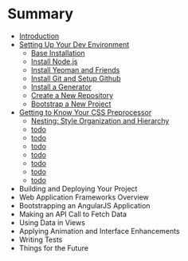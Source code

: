 # Summary

* [Introduction](README.md)
* [Setting Up Your Dev Environment](setup_dev_environment/README.md)
    * [Base Installation](setup_dev_environment/base_installation.md)
    * [Install Node.js](setup_dev_environment/install_node.md)
    * [Install Yeoman and Friends](setup_dev_environment/install_yeoman.md)
    * [Install Git and Setup Github](setup_dev_environment/install_git.md)
    * [Install a Generator](setup_dev_environment/install_generator.md)
    * [Create a New Repository](setup_dev_environment/create_repo.md)
    * [Bootstrap a New Project](setup_dev_environment/bootstrap_site.md)
* [Getting to Know Your CSS Preprocessor](css_framework/README.md)
    * [Nesting: Style Organization and Hierarchy](css_framework/nesting.md)
    * [todo](css_framework/variables.md)
    * [todo](css_framework/mixins.md)
    * [todo](css_framework/nesting_try.md)
    * [todo](css_framework/nesting_try2.md)
    * [todo](css_framework/variables_try.md)
    * [todo](css_framework/mixins_try.md)
    * [todo](css_framework/finishing_css.md)
* Building and Deploying Your Project
* Web Application Frameworks Overview
* Bootstrapping an AngularJS Application
* Making an API Call to Fetch Data
* Using Data in Views
* Applying Animation and Interface Enhancements
* Writing Tests
* Things for the Future
